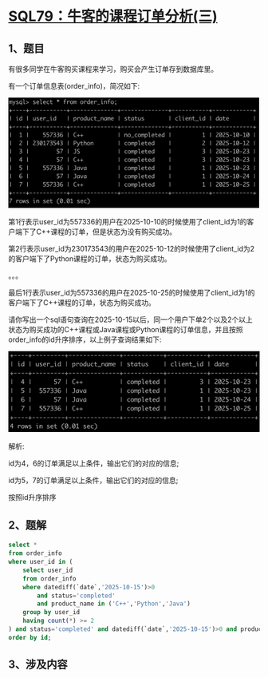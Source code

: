 # [SQL79：牛客的课程订单分析(三)](https://www.nowcoder.com/practice/4ae8cff2505f4d7cb68fb0ec7cf80c57?tpId=82&&tqId=37917&rp=1&ru=/ta/sql&qru=/ta/sql/question-ranking)

## 1、题目

有很多同学在牛客购买课程来学习，购买会产生订单存到数据库里。

有一个订单信息表(order_info)，简况如下:

![SQL79-1](./image/SQL79-1.png)

第1行表示user_id为557336的用户在2025-10-10的时候使用了client_id为1的客户端下了C++课程的订单，但是状态为没有购买成功。

第2行表示user_id为230173543的用户在2025-10-12的时候使用了client_id为2的客户端下了Python课程的订单，状态为购买成功。

。。。

最后1行表示user_id为557336的用户在2025-10-25的时候使用了client_id为1的客户端下了C++课程的订单，状态为购买成功。

请你写出一个sql语句查询在2025-10-15以后，同一个用户下单2个以及2个以上状态为购买成功的C++课程或Java课程或Python课程的订单信息，并且按照order_info的id升序排序，以上例子查询结果如下:

![SQL79-2](./image/SQL79-2.png)

解析:

id为4，6的订单满足以上条件，输出它们的对应的信息;

id为5，7的订单满足以上条件，输出它们的对应的信息;

按照id升序排序

## 2、题解

```sql
select *
from order_info
where user_id in (
    select user_id
    from order_info
    where datediff(`date`,'2025-10-15')>0
        and status='completed'
        and product_name in ('C++','Python','Java')
    group by user_id
    having count(*) >= 2
) and status='completed' and datediff(`date`,'2025-10-15')>0 and product_name in ('C++','Python','Java')
order by id;
```

## 3、涉及内容